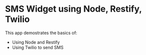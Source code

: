 # SMS Widget using Node, Restify, Twilio

This app demostrates the basics of:

* Using Node and Restify
* Using Twilio to send SMS

